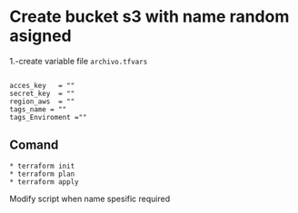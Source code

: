 # Create bucket s3 with name random asigned
1.-create variable file ``archivo.tfvars``

```

acces_key   = ""
secret_key  = ""
region_aws  = ""
tags_name = ""
tags_Enviroment =""

```

## Comand
```
* terraform init
* terraform plan
* terraform apply
```

Modify script when name spesific required 


